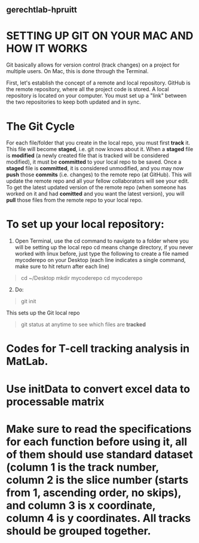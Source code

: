 ## gerechtlab-hpruitt

# SETTING UP GIT ON YOUR MAC AND HOW IT WORKS

Git basically allows for version control (track changes) on a project for multiple users. On Mac, this is done through the Terminal. 

First, let's establish the concept of a remote and local repository. GitHub is the remote repository, where all the project code is stored. A local repository is located on your computer. You must set up a "link" between the two repositories to keep both updated and in sync. 

# The Git Cycle
For each file/folder that you create in the local repo, you must first **track** it. This file will become **staged**, i.e. git now knows about it. When a **staged** file is **modified** (a newly created file that is tracked will be considered modified), it must be **committed** to your local repo to be saved. Once a **staged** file is **committed**, it is considered unmodified, and you may now **push** those **commits** (i.e. changes) to the remote repo (at GitHub). This will update the remote repo and all your fellow collaborators will see your edit. To get the latest updated version of the remote repo (when someone has worked on it and had **comitted** and you want the latest version), you will **pull** those files from the remote repo to your local repo.

# To set up your local repository: 
1. Open Terminal, use the cd command to navigate to a folder where you will be setting up the local repo 
cd means change directory, if you never worked with linux before, just type the following to create a file named mycoderepo on your Desktop (each line indicates a single command, make sure to hit return after each line)

> cd ~/Desktop 
> mkdir mycoderepo
> cd mycoderepo

2. Do: 
> git init

This sets up the Git local repo


> git status 
at anytime to see which files are **tracked**



# Codes for T-cell tracking analysis in MatLab. 
# Use initData to convert excel data to processable matrix
# Make sure to read the specifications for each function before using it, all of them should use standard dataset (column 1 is the track number, column 2 is the slice number (starts from 1, ascending order, no skips), and column 3 is x coordinate, column 4 is y coordinates. All tracks should be grouped together. 
